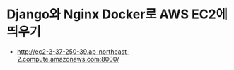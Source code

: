 # Django와 Nginx Docker로 AWS EC2에 띄우기
* http://ec2-3-37-250-39.ap-northeast-2.compute.amazonaws.com:8000/
